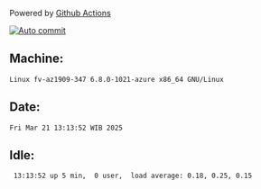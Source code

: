 Powered by [Github Actions](https://github.com/features/actions)

[![Auto commit](https://github.com/hiage/workstation/workflows/Auto%20commit/badge.svg)](https://github.com/hiage/workstation/actions?query=workflow%3A%22Auto+commit%22)

## Machine:
```
Linux fv-az1909-347 6.8.0-1021-azure x86_64 GNU/Linux
```
## Date:
```
Fri Mar 21 13:13:52 WIB 2025
```
## Idle:
```
 13:13:52 up 5 min,  0 user,  load average: 0.18, 0.25, 0.15
```

